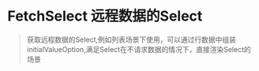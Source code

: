 # FetchSelect 远程数据的Select

> 获取远程数据的Select,例如列表场景下使用，可以通过行数据中组装initialValueOption,满足Select在不请求数据的情况下，直接渲染Select的场景

<code src="./demo/base.tsx"></code>

<API id="FetchSelect"></API>
